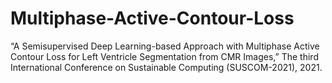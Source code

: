 # Multiphase-Active-Contour-Loss
“A Semisupervised Deep Learning-based Approach with Multiphase Active Contour Loss for Left Ventricle  Segmentation from CMR Images,” The third International Conference on Sustainable Computing (SUSCOM-2021), 2021. 
